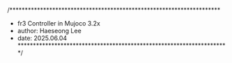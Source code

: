 
/*********************************************************************
 * fr3 Controller in Mujoco 3.2x
 * author: Haeseong Lee
 * date: 2025.06.04
 *********************************************************************/
